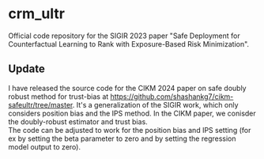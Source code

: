 # crm_ultr
Official code repository for the SIGIR 2023 paper "Safe Deployment for Counterfactual Learning to Rank with Exposure-Based Risk Minimization". 

## Update

I have released the source code for the CIKM 2024 paper on safe doubly robust method for trust-bias at https://github.com/shashankg7/cikm-safeultr/tree/master. 
It's a generalization of the SIGIR work, which only considers position bias and the IPS method. In the CIKM paper, we conisder the doubly-robust estimator and trust bias.  
The code can be adjusted to work for the position bias and IPS setting (for ex by setting the beta parameter to zero and by setting the regression model output to zero). 
